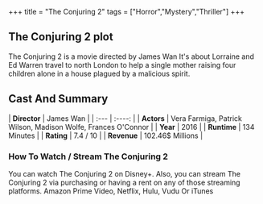 +++
title = "The Conjuring 2"
tags = ["Horror","Mystery","Thriller"]
+++
## The Conjuring 2 plot
The Conjuring 2 is a movie directed by James Wan It's about Lorraine and Ed Warren travel to north London to help a single mother raising four children alone in a house plagued by a malicious spirit.
## Cast And Summary
| **Director**      | James Wan |
    | :---        |    :----:   |
    |  **Actors** | Vera Farmiga, Patrick Wilson, Madison Wolfe, Frances O'Connor |
    | **Year**   | 2016    |
    |  **Runtime** | 134 Minutes |
    |  **Rating** | 7.4 / 10 | 
    |  **Revenue** | 102.46$ Millions |
### How To Watch / Stream The Conjuring 2
You can watch The Conjuring 2 on Disney+.
Also, you can stream The Conjuring 2 via purchasing or having a rent on any of those streaming platforms.
Amazon Prime Video, Netflix, Hulu, Vudu Or iTunes
